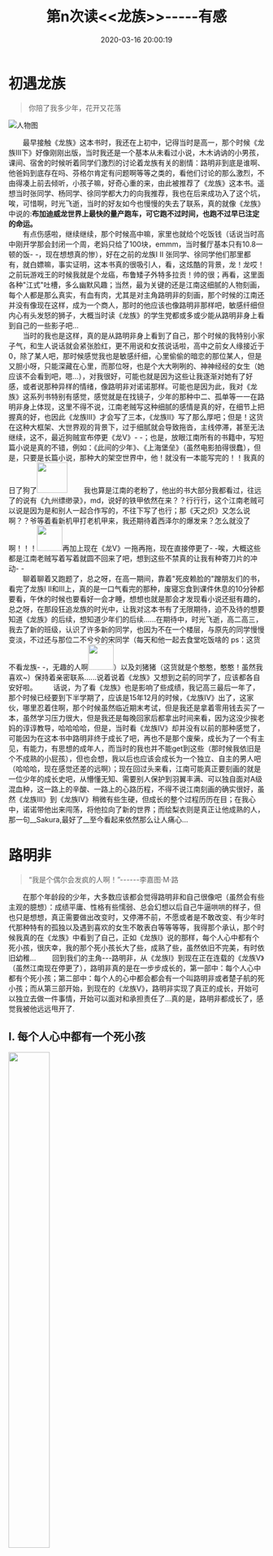 ﻿---
title: 第n次读<<龙族>>-----有感
date: 2020-03-16 20:00:19
tags: [龙族, 随笔]
---
# 初遇龙族
> 你陪了我多少年，花开又花落  

![人物图](/第n次读《龙族》-----有感/人物图.jpg)  

<!-- more -->  

　　最早接触《龙族》这本书时，我还在上初中，记得当时是高一，那个时候《龙族III下》好像刚刚出版，当时我还是一个基本从未看过小说，木木讷讷的小男孩，课间、宿舍的时候听着同学们激烈的讨论着龙族有关的剧情：路明非到底是谁啊、他爸妈到底存在吗、芬格尔肯定有问题啊等等之类的，看他们讨论的那么激烈，不由得凑上前去倾听，小孩子嘛，好奇心重的来，由此被推荐了《龙族》这本书。遥想当时张同学、杨同学、徐同学都大力的向我推荐，我也在后来成功入了这个坑，唉，可惜啊，时光飞逝，当时的好友如今也慢慢的失去了联系，真的就像《龙族》中说的:__布加迪威龙世界上最快的量产跑车，可它跑不过时间，也跑不过早已注定的命运。__  
　　有点伤感啦，继续继续，那个时候高中嘛，家里也就给个吃饭钱（话说当时高中刚开学那会封闭一个周，老妈只给了100块，emmm，当时餐厅基本只有10.8一顿的饭- -，现在想想真的惨），好在之前的龙族I II 张同学、徐同学他们那里都有，就白嫖嘛，事实证明，这本书真的很吸引人，看，这炫酷的背景，龙！龙哎！之前玩游戏王的时候我就是个龙癌，布鲁矮子外特多拉贡！帅的很；再看，这里面各种"江式"吐槽，多么幽默风趣；当然，最为关键的还是江南这细腻的人物刻画，每个人都是那么真实，有血有肉，尤其是对主角路明非的刻画，那个时候的江南还并没有像现在这样，成为一个商人，那时的他应该也像路明非那样吧，敏感纤细但内心有头发怒的狮子，大概当时读《龙族》的学生党都或多或少能从路明非身上看到自己的一些影子吧...  
　　当时的我也是这样，真的是从路明非身上看到了自己，那个时候的我特别小家子气，和生人说话就会紧张脸红，更不用说和女孩说话啦，高中之前女人缘接近于0，除了某人吧，那时候感觉我也是敏感纤细，心里偷偷的暗恋的那位某人，但是又胆小呀，只能深藏在心里，而那位呀，也是个大大咧咧的、神神经经的女生（她应该不会看到吧，嗯...），对我很好，可能也就是因为这些让我逐渐对她有了好感，或者说那种异样的情绪，像路明非对诺诺那样。可能也是因为此，我对《龙族》这系列书特别有感觉，感觉就是在找镜子，少年的那种中二、孤单等一一在路明非身上体现，这里不得不说，江南老贼写这种细腻的感情是真的好，在细节上把握真的好，也因此《龙族III》才会写了三本，《龙族II》写了那么厚吧；但是！这货在这种大框架、大世界观的背景下，过于细腻就会导致拖沓，主线停滞，甚至无法继续，这不，最近狗贼宣布停更《龙V》- -；也是，放眼江南所有的书籍中，写短篇小说是真的不错，例如：《此间的少年》、《上海堡垒》（虽然电影拍得很蠢），但是，只要是长篇小说，那种大的架空世界中，他！就没有一本能写完的！！我真的日了狗了<img src='/第n次读《龙族》-----有感/派大星_1.gif' width=60 height=60>
　　我也算是江南的老粉了，他出的书大部分我都看过，往远了的说有《九州缥缈录》，md，说好的铁甲依然在来？？行行行，这个江南老贼可以说是因为是和别人一起合作写的，不往下写了也行；那《天之炽》又怎么说啊？？爷等着看新机甲打老机甲来，我还期待着西泽尔的爆发来？怎么就没了啊！！！<img src='/第n次读《龙族》-----有感/草.jpg' width=50 height=50>再加上现在《龙V》一拖再拖，现在直接停更了- -唉，大概这些都是江南老贼写着写着就圆不回来了吧，想到这些不禁真的让我有种寄刀片的冲动- -  
　　聊着聊着又跑题了，总之呀，在高一期间，靠着"死皮赖脸的"蹭朋友们的书，看完了龙族I II和III上，真的是一口气看完的那种，废寝忘食到课件休息的10分钟都要看，午休的时候也要看好一会才睡，想想也就是那会才发现看小说还挺有趣的，总之呀，在那段狂追龙族的时光中，让我对这本书有了无限期待，迫不及待的想要知道《龙族》的后续，想知道少年们的后续......在期待中，时光飞逝，高二高三，我去了新的班级，认识了许多新的同学，也因为不在一个楼层，与原先的同学慢慢变淡，不过还与那位二不兮兮的宋同学（每天和他一起去食堂吃饭啥的 ps：这货不看龙族- -，无趣的人啊<img src="/第n次读《龙族》-----有感/坏笑.jpg" width=50 height=50>）以及刘猪猪（这货就是个憨憨，憨憨！虽然我喜欢~）保持着亲密联系......说着说着《龙族》又想到之前的同学了，应该都各自安好啦。
　　话说，为了看《龙族》也是影响了些成绩，我记高三最后一年了，那个时候已经要到下半学期了，应该是15年12月的时候，《龙族IV》出了，这家伙，哪里忍着住啊，那个时候虽然临近期末考试，但是我还是拿着零用钱去买了一本，虽然学习压力很大，但是我还是每晚回家后都拿出时间来看，因为这没少挨老妈的谆谆教导，哈哈哈哈，但是，当时看《龙族IV》却并没有以前的那种感觉了，可能因为在这本书中路明非终于成长了吧，再也不是那个废柴，成长为了一个有主见，有能力，有思想的成年人，而当时的我也并不能get到这些（那时候我依旧是个不成熟的小屁孩），但也会想，我以后也应该会成长为一个独立、自主的男人吧（哈哈哈，现在感觉还差的远啊）；现在回过头来看，江南可能真正要刻画的就是一位少年的成长史吧，从懵懂无知、需要别人保护到羽翼丰满、可以独自面对A级混血种，这一路上的辛酸、一路上的心路历程，不得不说江南刻画的确实很好，虽然《龙族III》到《龙族IV》稍微有些生硬，但成长的整个过程历历在目；在我心中，诺诺带他出来闯荡，将他拉向了新的世界；而绘梨衣则是真正让他成熟的人，那一句__Sakura,最好了__至今看起来依然那么让人痛心...  
# 路明非  
> “我是个偶尔会发疯的人啊！”------李嘉图·M·路  

　　在那个年龄段的少年，大多数应该都会觉得路明非和自己很像吧（虽然会有些主观的臆想）：成绩平庸、性格有些懦弱、总会幻想以后自己牛逼哄哄的样子，但也只是想想，真正需要做出改变时，又停滞不前，不愿或者是不敢改变、有少年时代那种特有的孤独以及遇到喜欢的女生不敢表白等等等等，我得那个承认，那个时候我真的在《龙族》中看到了自己，正如《龙族I》说的那样，每个人心中都有个死小孩，很庆幸，我的那个死小孩长大了些，成熟了些，虽然依旧不完美，有时依旧幼稚...
　　回到我们的主角---路明非，从《龙族I》到现在正在连载的《龙族V》（虽然江南现在停更了），路明非真的是在一步步成长的，第一部中：每个人心中都有个死小孩；第二部中：每个人的心中都会都会有一个叫路明非或者楚子航的死小孩；而从第三部开始，到现在的《龙族V》，路明非实现了真正的成长，开始可以独立去做一件事情，开始可以面对和承担责任了...真的是，路明非都成长了，感觉我被他远远甩开了.

## I. 每个人心中都有一个死小孩  

<img src="/第n次读《龙族》-----有感/路明非_1.png" width=40% height=50%>   

　　《龙族I》中的路明非真的如江南所说：心里有一个死小孩，未接触卡塞尔学院的他是个名副其实的吊车尾，在学校每次考试在班里都是垫底，总会被老师说："路明非你是属秤砣的吗？"，在学校不受老师欢迎，在家里也是备受冷眼，因为爸妈在满世界的跑，所以明非是寄住在叔叔婶婶家，而婶婶是个标准的家庭妇女，每次和明非老妈一对比就黯然失色，所以婶婶对明非的态度并不是不好，总是絮絮叨叨的念叨他；而路明非那时候唯一的长处就是一手星际打的很好，常常在网吧中引人注目；而且还有点蔫坏，建小号来调戏他的表弟是真的骚气，这也算路明非的一种发泄吧...
　　而基本任何一个小男孩都会有一个倾慕的女孩，毕竟青春期嘛，路明非也是这样，喜欢一身素白，安静，文艺气息很重的但很漂亮的女生---陈雯雯，但是其实这段感情注定不会有结果，确切的说是不会发生。就像诺诺说的那样，陈雯雯是不可能喜欢路明非的，或者说现在的路明非的表现和性格绝对不是她的菜。但是那个时候的少年是不可能认识到这些的，暗恋情节会导致那个女生对你的任何一点点的好都会被你无限放大，正如当时陈雯雯邀请路明非入社，她应该是并没有任何多余的感情的，但就是这样的一件小事，被路明非牢牢的记住在了心里，甚至认为可能陈雯雯还有一点点好感；qq上的好友不多，能聊天的更少，但在周末依旧原意上线qq，就是为了能和她说句话，很多时候一整天就能说一句，但就这简单的一句对白，就能让人很满足（这里我可真的是感同身受啊，初二初三的时候暗恋我后座的张童鞋，虽然她对于我来说更想诺诺，那个时候的我异性缘接近0，腼腼腆腆，只有在她那里我才放得开，能和她说些烂话，开些傻傻的玩笑就很开心了，那个时候真的是，周末登录上qq总想找点话说，但是很多时候又不知道该说些啥，哈哈哈哈，这么来看路明非可比我勇敢多了，哎嘿嘿）
　　总之，这就是路明非，一个敏感、比较懦弱、朋友比较少、暗恋一个女孩却不敢说出口的固执的死小孩。 
　　但正如路明非自己所说的：我是一个偶尔会发疯的人啊，在接触到卡塞尔学院后，接触到诺诺、在诺诺的诱导下，敢于为了放弃卡塞尔学院的录取而向陈雯雯表白，确实疯狂，但，少年不就应该这样吗，遵从内心，去做那些在大人眼中无法理解的事情，可惜，陈雯雯并不喜欢他，这里的桥段让我极度讨厌陈雯雯这个角色，明明知道路明非对自己的感情，却一直吊着，如果用现在的话说路明非就是个舔狗，在电影院里的下场也正是验证了__舔狗舔狗，舔到最后一无所有__。在陈雯雯答应的瞬间，路明非的反应是真的让人心疼，没人在乎他的感受，周围的欢声笑语对他好说是那么刺耳，他想做的并不是冲上前去与赵孟华打一架，他只想逃离这里，远离这一切....可能也就是这样，在诺诺有如天使一般的出现时，才让他感觉那么亲切，那么让人动心...于是他这只死猴子跟着走了，心也跟着走了...
　　而作为百年难遇的s级，路明非的学院生活却依然屌丝，开学初"双杀"凯撒和楚子航，让他声名大噪，但是作为常年的吊车尾，他的那股不自信确实是难以改变的，还好有芬格尔陪着他，感觉如果没有芬格尔，路明非会真的很孤独吧....借着路鸣泽的帮助以及s级的定位，路明非在校内小有名气，但依旧是个败狗，或者说，此时路明非并没有想要做些什么来改变，只是顺应这环境，随波逐流...
　　但，龙有逆鳞，每个人都有不能被触碰的底线，路明非的底线就是诺诺，诺诺才是路明非能待在卡塞尔学院的真正动力吧，也因此，在三峡水底，路明非才会原意为了诺诺与路鸣泽交换四分之一生命...这个阶段的路明非其实没有什么变化，通过白烂话来隐藏自己的内心，但好在他有了芬格尔这个朋友，不用再在天台上俯瞰，浪费着时间，咀嚼着孤独...  
<img src="/第n次读《龙族》-----有感/路明非_2.png" width=60% height=60%>  

## II. 每个人心中都有一个叫路明非或楚子航的人  
　　《龙族II》的主角是楚子航的，但路明非也有了些许改变，这次的故事发生在了假期，作为卡塞尔学院的"高材生"，虽然路明非在学院里并没有那么风光，但是回国了，怎么不也可以嚣张一下嘛，毕竟当初卡塞尔学院可是"哭着求着"才带走了路明非，宛如路明非是"救世主"一般啊；但是，这一切在婶婶这里依旧行不通，一回来就被发配出去买菜了，哈哈哈哈哈，这里真的是让人哭笑不得啊，但即使婶婶对他客客气气，明非应该也不会有什么架子吧，毕竟内心，他真的很好，很善良...这里从后面再遇陈雯雯那里就能看出。
　　这里陈雯雯算是刚刚被甩，楚子航为了不让路明非卷入行动，也为了自己能够单独完成这次任务，安排了路明非与陈雯雯的这次"约会"，在凯撒和楚子航的外包下，路明非可能是第一次感觉到如路鸣泽所说的：权力所带了的快乐与优越感。确实啊，本来远在天边的女神，现在却能和我在这高档餐厅，面对面幽会，甚至如果路明非说出告白的话语也不一定会失败，这一切的一切的，确实是路鸣泽所说的"权力"带来的变化...但路明非反应了过来，他不愿意成为路鸣泽所说的那样，在他心里，陈雯雯就是陈雯雯，依旧是那么美好，不会因为自己拥有了权力就变得一文不值，变得轻薄...路明非最后也做到了，虽然最后陈雯雯真的有点动心了，但是他很清楚，陈雯雯喜欢的并不是自己，而是被凯撒和楚子航包装出来的那个人.....于是啊，便固执的拒绝了这些，固执的"扭过头"去，但...这其实不也看出了路明非的不自信吗，其实他不是不可以做到这些的，其实从之前我们能看出，路明非也并没有那么一文不值，考过了雅思托福、能去仕兰中学、懂日语、枪法准、长相也是清秀的很、身高也不错啊，就这些的刻画下，路明非并不是一无是处，甚至可以说是一个挺优秀的人，但是自己却意识不到，这种对自己的极端的不自信才是他后来没有担当的做法的源泉吧......
　　总的来说《龙族II》中的路明非依旧呆呆的，死小孩，不自信是他的问题，其实以路明非来说，找一个比较不错的女孩应该是没有什么问题的，但他固执的、死犟的吊在诺诺这一棵树上，这样真的对吗，或者说真的好吗？感情是你情我愿的事啊，这种说的好听叫做执拗、固执，说的难听不就是死缠烂打吗？当局者迷，旁观者清啊，可能这时候的路明非之前的自卑的心里造成了这一切吧，但其实，好像真的没有什么好自卑的，不是吗？  
<img src="/第n次读《龙族》-----有感/路明非_3.png" width=70% height=70%>  

## III.有一个女孩，叫绘梨衣
　　入坑之际，正值《龙族III下》马上出版的时候，那个时候就总能听到他们讨论绘梨衣的声音，还记得当时徐同学早早定论：绘梨衣一定会死...那个时候的我还没有入坑呀，不知所云的感觉，但！当我真正入坑，看完了完整的《龙族III》三本之后，我：<img src="/第n次读《龙族》-----有感/海绵宝宝_1.png" width=50 height=50> 艹!!!!! 还记得当时是晚上，看到《龙族III下》最后绘梨衣被换血那里，真的绷不住，眼泪哗哗的往外流，而且后面结尾的那里的绘梨衣的花票以及那段最深情、最简单明了的告白：Sakura，最好了 让我二次哭泣，止都止不住的那种，即使现在前些日子回看，眼角也有些酸酸的...《龙族III下》和绘梨衣在一起的时候可能是路明非最光彩照人的时候，或者说应该算最幸福的时候了（虽然本人并无觉悟），《龙族III》讲的是白王的事，同时也透露了一些路明非的身份信息出来，从这一部的三本书中可以看出路鸣泽就是零号，而路明非的话，从这本书来看路明非应该就是零号的另一个人格，一个比较合理的分析就是零号有两个人格，一个路鸣泽、一个路明非，本来是路鸣泽占主导，这个可以从《龙族III上》的楔子中能够看出端倪，后来不知怎么得路明非占据了主导，而这个消耗灵魂的“契约”可能就是夺回身体的手段，也能看出路鸣泽在"拿到"越来越多的路明非的灵魂之后，对现实世界的干扰越来越明显了，本来只能在梦境中出现的，渐渐的可以与路明非结合，甚至在《龙族IV》中直接与诺诺见面.....
　　扯远了，回到路明非身上，《龙族III》应该算是路明非的转折点，其实《龙族III》中路明非已经有了些进步，他精准射击的能力在这一部中展露的淋漓尽致，面对西装暴徒（×） 暴走帮（√）时的精准点击以及刺杀王将时的狙击都表露出：路明非并非一无是处，只是江南老贼故意压低了这个人，制造了他是个衰仔的形象，当然也正是因此，当时的我们才会感觉路明非与我们这么的相像，其实....屁来！！！而且这次，还有一个绝世妹子相伴，虽然这个妹子轻易不说话吧，但是她要身材有身材，要脸蛋有脸蛋，还对你百依百顺，无比的信赖，唉，当时看到后面，一方面想给江南老贼寄刀片，另一方面就是想要拍死路明非了....也正是因为他的不作为，导致绘梨衣被换血的时候，他还在喝着红酒；等他发现了异常，感到了红井，只剩下了她的冰冷的尸体，真可笑，你可是她唯一信任的人啊！濒死她都在呼唤的你的名字啊！
　　绘梨衣曾经说过：我们都是小怪兽，总有一天会被正义的奥特曼杀死。而你答应了他要为她杀死正义的奥特曼，你答应了，却没有做到......
>"04.24, 和Sakura去东京天空树，世界上最暖和的地方在天空树的顶上。"
"04.26，和Sakura去明治神宫，有人在那里举办婚礼。"
"04.25，和Sakura去迪士尼，鬼屋很可怕，但是有Sakura在，所以不可怕。"
"Sakura 最好了"  

ps：这里推荐下我个人认为翻唱最好的两首龙族同人歌曲，都出自《龙族III》啊  

<iframe frameborder="no" border="0" marginwidth="0" marginheight="0" width=280 height=86 src="//music.163.com/outchain/player?type=2&id=30512539&auto=0&height=66"></iframe>　

<iframe frameborder="no" border="0" marginwidth="0" marginheight="0" width=280 height=86 src="//music.163.com/outchain/player?type=2&id=35331277&auto=0&height=66"></iframe>　　

---  
<img src="/第n次读《龙族》-----有感/上杉绘梨衣_2.png" width=100%>  

---  
## IV.少年终成长  

　　《龙族IV》是一本初读并没有太多感触，但当最近再次读起的时候，真的是有些感慨万千。就像前面说的，在经历了绘梨衣的死之后，路明非终于成长了（虽然代价有点大....），但他终于觉醒了，他再也不想当遇到危急情况时，自己只能软弱的等着、看着，只能接受结局却不能改变它....在尼伯龙根计划的魔鬼训练下，现在的路明非已经有了A级的实力，在开头讨伐舞王那里帅的让人不敢相信，哈哈哈哈哈，少年终长成...《龙族IV》中的路明非再也不是什么做不到的人，他真正的有了自己的思考，能够像个成年人一样处理问题，出入各种高级场合也游刃有余了，面对美女们也能做到从容不迫了，为了救诺诺他在梦境中的无数次的尝试也代表着他再也不是那个死小孩，再也不是那个只能原地哭泣，不知所措的死小孩了....
　　至此，路明非其实有那种羽化成蝶的感觉，他也确定了一件事：只要诺诺能过的好就足够了...
　　为此，他付出了最后的1/4生命.....正所谓：少年心事当拿云，谁念幽寒坐呜呃 虽然路明非少年的觉醒有些迟，加上江南老贼的风格，大概率路明非不会有一个好的结局吧，但...希望，明非不留下遗憾就好.......  
　　<img src="/第n次读《龙族》-----有感/龙族4.jpg" height=600>  
　　
　　__未完待续......__
　　



　　
　　

